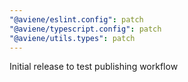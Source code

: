 ```yaml
---
"@aviene/eslint.config": patch
"@aviene/typescript.config": patch
"@aviene/utils.types": patch
---
```


Initial release to test publishing workflow
